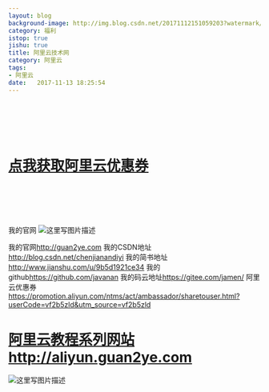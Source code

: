 ```yaml
---
layout: blog
background-image: http://img.blog.csdn.net/20171112151059203?watermark/2/text/aHR0cDovL2Jsb2cuY3Nkbi5uZXQvY2hlbmppYW5hbmRpeWk=/font/5a6L5L2T/fontsize/400/fill/I0JBQkFCMA==/dissolve/70/gravity/SouthEast
category: 福利
istop: true
jishu: true
title: 阿里云技术网
category: 阿里云
tags:
- 阿里云
date:   2017-11-13 18:25:54
---
```



<br>
<br>
<br>
<br>

# **[点我获取阿里云优惠券](https://promotion.aliyun.com/ntms/act/ambassador/sharetouser.html?userCode=vf2b5zld&utm_source=vf2b5zld)**


<br>
<br>
<br>
<br>

我的官网
![这里写图片描述](http://img.blog.csdn.net/20171112150412172?watermark/2/text/aHR0cDovL2Jsb2cuY3Nkbi5uZXQvY2hlbmppYW5hbmRpeWk=/font/5a6L5L2T/fontsize/400/fill/I0JBQkFCMA==/dissolve/70/gravity/SouthEast)

我的官网<http://guan2ye.com>
我的CSDN地址<http://blog.csdn.net/chenjianandiyi>
我的简书地址<http://www.jianshu.com/u/9b5d1921ce34>
我的github<https://github.com/javanan>
我的码云地址<https://gitee.com/jamen/>
阿里云优惠券<https://promotion.aliyun.com/ntms/act/ambassador/sharetouser.html?userCode=vf2b5zld&utm_source=vf2b5zld>


# **[阿里云教程系列网站http://aliyun.guan2ye.com](http://aliyun.guan2ye.com)**


![这里写图片描述](http://img.blog.csdn.net/20171112151059203?watermark/2/text/aHR0cDovL2Jsb2cuY3Nkbi5uZXQvY2hlbmppYW5hbmRpeWk=/font/5a6L5L2T/fontsize/400/fill/I0JBQkFCMA==/dissolve/70/gravity/SouthEast)
